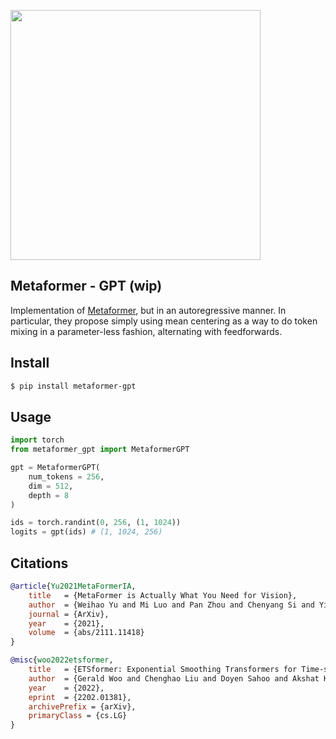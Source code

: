 <img src="./metaformer.png" width="400px"></img>

## Metaformer - GPT (wip)

Implementation of <a href="https://arxiv.org/abs/2111.11418">Metaformer</a>, but in an autoregressive manner. In particular, they propose simply using mean centering as a way to do token mixing in a parameter-less fashion, alternating with feedforwards.

## Install

```bash
$ pip install metaformer-gpt
```

## Usage

```python
import torch
from metaformer_gpt import MetaformerGPT

gpt = MetaformerGPT(
    num_tokens = 256,
    dim = 512,
    depth = 8
)

ids = torch.randint(0, 256, (1, 1024))
logits = gpt(ids) # (1, 1024, 256)
```

## Citations

```bibtex
@article{Yu2021MetaFormerIA,
    title   = {MetaFormer is Actually What You Need for Vision},
    author  = {Weihao Yu and Mi Luo and Pan Zhou and Chenyang Si and Yichen Zhou and Xinchao Wang and Jiashi Feng and Shuicheng Yan},
    journal = {ArXiv},
    year    = {2021},
    volume  = {abs/2111.11418}
}
```

```bibtex
@misc{woo2022etsformer,
    title   = {ETSformer: Exponential Smoothing Transformers for Time-series Forecasting},
    author  = {Gerald Woo and Chenghao Liu and Doyen Sahoo and Akshat Kumar and Steven Hoi},
    year    = {2022},
    eprint  = {2202.01381},
    archivePrefix = {arXiv},
    primaryClass = {cs.LG}
}
```
